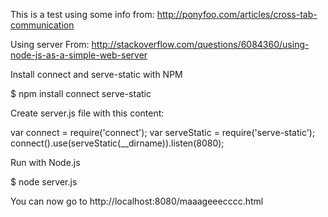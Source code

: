 This is a test using some info from: http://ponyfoo.com/articles/cross-tab-communication


Using server
From: http://stackoverflow.com/questions/6084360/using-node-js-as-a-simple-web-server

Install connect and serve-static with NPM

$ npm install connect serve-static

Create server.js file with this content:

var connect = require('connect');
var serveStatic = require('serve-static');
connect().use(serveStatic(__dirname)).listen(8080);

Run with Node.js

$ node server.js

You can now go to http://localhost:8080/maaageeecccc.html